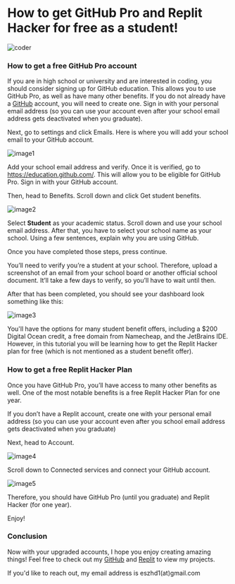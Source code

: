 # How to get GitHub Pro and Replit Hacker for free as a student!

![coder](https://user-images.githubusercontent.com/97064249/215350412-c05de317-7d62-4110-bee5-c084fbc1a44d.png)


### How to get a free GitHub Pro account

If you are in high school or university and are interested in coding, you should consider signing up for GitHub education. This allows you to use GitHub Pro, as well as have many other benefits. If you do not already have a [GitHub](https://github.com/signup) account, you will need to create one. Sign in with your personal email address (so you can use your account even after your school email address gets deactivated when you graduate).

Next, go to settings and click Emails. Here is where you will add your school email to your GitHub account.

![image1](https://user-images.githubusercontent.com/97064249/215526808-7e2aeb8a-c32c-4f33-9ef7-ad0f6b88d287.png)


Add your school email address and verify. Once it is verified, go to https://education.github.com/. This will allow you to be eligible for GitHub Pro. Sign in with your GitHub account.

Then, head to Benefits. Scroll down and click Get student benefits.

![image2](https://user-images.githubusercontent.com/97064249/215526941-b1a1e2fc-bcd9-4edd-bf8e-61a4e1cd82ac.png)

Select **Student** as your academic status. Scroll down and use your school email address. After that, you have to select your school name as your school. Using a few sentences, explain why you are using GitHub.

Once you have completed those steps, press continue.

You’ll need to verify you’re a student at your school. Therefore, upload a screenshot of an email from your school board or another official school document. It’ll take a few days to verify, so you’ll have to wait until then.

After that has been completed, you should see your dashboard look something like this:

![image3](https://user-images.githubusercontent.com/97064249/215528452-d7f4de46-77ac-4df2-8352-f06329fdeb5f.png)

You'll have the options for many student benefit offers, including a $200 Digital Ocean credit, a free domain from Namecheap, and the JetBrains IDE. However, in this tutorial you will be learning how to get the Replit Hacker plan for free (which is not mentioned as a student benefit offer).

### How to get a free Replit Hacker Plan

Once you have GitHub Pro, you’ll have access to many other benefits as well. One of the most notable benefits is a free Replit Hacker Plan for one year. 

If you don’t have a Replit account, create one with your personal email address (so you can use your account even after you school email address gets deactivated when you graduate)

Next, head to Account.

![image4](https://user-images.githubusercontent.com/97064249/215528245-87cf3cae-db1f-4382-b75a-599c269cc95e.png)


Scroll down to Connected services and connect your GitHub account.

![image5](https://user-images.githubusercontent.com/97064249/215528283-8895bb3e-fb70-4d7c-87b3-3d3852e8c6c7.png)



Therefore, you should have GitHub Pro (until you graduate) and Replit Hacker (for one year).

Enjoy!

### Conclusion

Now with your upgraded accounts, I hope you enjoy creating amazing things! Feel free to check out my [GitHub](https://github.com/eesazahed) and [Replit](https://replit.com/@eesazahed) to view my projects.

If you'd like to reach out, my email address is eszhd1(at)gmail.com



